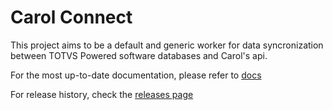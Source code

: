 # Carol Connect
This project aims to be a default and generic worker for data syncronization between TOTVS Powered software databases and Carol's api.

For the most up-to-date documentation, please refer to [docs](https://docs.carol.ai/docs/carol-connect-2c)

For release history, check the [releases page](https://github.com/totvslabs/2c/releases)
